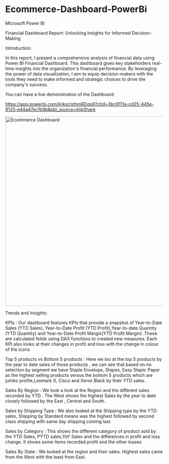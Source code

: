 # Ecommerce-Dashboard-PowerBi
Microsoft Power BI

Financial Dashboard Report: Unlocking Insights for Informed Decision-Making

Introduction:

In this report, I present a comprehensive analysis of financial data using Power BI Financial Dashboard. This dashboard gives key stakeholders real-time insights into the organization's financial performance. By leveraging the power of data visualization, I aim to equip decision-makers with the tools they need to make informed and strategic choices to drive the company's success.

You can have a live demonstration of the Dashboard

https://app.powerbi.com/links/rsthmRDqo6?ctid=3bc9111a-cd25-445e-9125-e44a47ec1b9b&pbi_source=linkShare

<img width="602" alt="Ecommerce Dashboard" src="https://github.com/BenDatta/Ecommerce-Dashboard-PowerBi/assets/135694513/c19e1b2d-9bbf-460a-87a6-5a16490ac8e9">

Trends and Insights:

KPIs : Our dashboard features KPIs that provide a snapshot of Year-to-Date Sales (YTD Sales), Year-to-Date Profit (YTD Profit),Year-to-date Quantity (YTD Quantity) and Year-to-Date Profit Margin(YTD Profit Margin) .These are calculated feilds using DAX functions to created new measures. Each KPI also looks at their changes in profit and loss with the change in colour of the icons

Top 5 products vs Bottom 5 products : Here we loo at the top 5 products by the year to date sales of those products , we can see that based on no selection by segment we have Staple Envelope, Stapes, Easy Stapic Paper as the highest selling products versus the bottom 5 products which are jumbo profile,Lexmark X, Cisco and Xerox Black by their YTD sales.

Sales By Region : We took a look at the Region and the different sales recorded by YTD . The West shows the highest Sales by the year to date closely followed by the East , Central and South.

Sales by Shipping Type : We also looked at the Shipping type by the YTD sales, Shipping by Standard means was the highest followed by second class shipping with same day shipping coming last.

Sales by Category : This shows the different category of product sold by the YTD Sales, PYTD sales,YoY Sales and the differences in profit and loss change. It shows some items recorded profit and the other losses

Sales By State : We looked at the region and their sales. Highest sales came from the West with the least from East.


